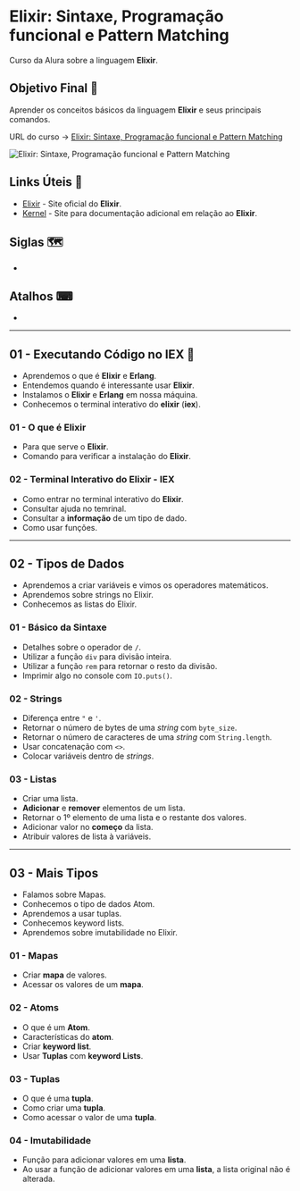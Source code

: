 # Elixir: Sintaxe, Programação funcional e Pattern Matching

Curso da Alura sobre a linguagem **Elixir**.

## Objetivo Final &#x1F3AF;

Aprender os conceitos básicos da linguagem **Elixir** e seus principais comandos.

URL do curso -> [Elixir: Sintaxe, Programação funcional e Pattern Matching](https://cursos.alura.com.br/course/elixir-sintaxe-programacao-funcional-pattern-matching)

![Elixir: Sintaxe, Programação funcional e Pattern Matching](https://www.alura.com.br/assets/api/share/curso-elixir-sintaxe-programacao-funcional-pattern-matching.png)

## Links Úteis &#x1F517;
* [Elixir](https://elixir-lang.org/) - Site oficial do **Elixir**.
* [Kernel](https://hexdocs.pm/elixir/Kernel.html) - Site para documentação adicional em relação ao **Elixir**.

## Siglas &#x1F5FA;
*

## Atalhos &#x2328;
*

***

## 01 - Executando Código no IEX &#x1F516;
* Aprendemos o que é **Elixir** e **Erlang**.
* Entendemos quando é interessante usar **Elixir**.
* Instalamos o **Elixir** e **Erlang** em nossa máquina.
* Conhecemos o terminal interativo do **elixir** (**iex**).

### 01 - O que é Elixir
* Para que serve o **Elixir**.
* Comando para verificar a instalação do **Elixir**.

### 02 - Terminal Interativo do Elixir - IEX
* Como entrar no terminal interativo do **Elixir**.
* Consultar ajuda no temrinal.
* Consultar a **informação** de um tipo de dado.
* Como usar funções.

***

## 02 - Tipos de Dados
* Aprendemos a criar variáveis e vimos os operadores matemáticos.
* Aprendemos sobre strings no Elixir.
* Conhecemos as listas do Elixir.

### 01 - Básico da Sintaxe
* Detalhes sobre o operador de `/`.
* Utilizar a função `div` para divisão inteira.
* Utilizar a função `rem` para retornar o resto da divisão.
* Imprimir algo no console com `IO.puts()`.

### 02 - Strings
* Diferença entre `"` e `'`.
* Retornar o número de bytes de uma *string* com `byte_size`.
* Retornar o número de caracteres de uma *string* com `String.length`.
* Usar concatenação com `<>`.
* Colocar variáveis dentro de *strings*.

### 03 - Listas
* Criar uma lista.
* **Adicionar** e **remover** elementos de um lista.
* Retornar o 1º elemento de uma lista e o restante dos valores.
* Adicionar valor no **começo** da lista.
* Atribuir valores de lista à variáveis.

***

## 03 - Mais Tipos
* Falamos sobre Mapas.
* Conhecemos o tipo de dados Atom.
* Aprendemos a usar tuplas.
* Conhecemos keyword lists.
* Aprendemos sobre imutabilidade no Elixir.

### 01 - Mapas
* Criar **mapa** de valores.
* Acessar os valores de um **mapa**.

### 02 - Atoms
* O que é um **Atom**.
* Características do **atom**.
* Criar **keyword list**.
* Usar **Tuplas** com **keyword Lists**.

### 03 - Tuplas
* O que é uma **tupla**.
* Como criar uma **tupla**.
* Como acessar o valor de uma **tupla**.

### 04 - Imutabilidade
* Função para adicionar valores em uma **lista**.
* Ao usar a função de adicionar valores em uma **lista**, a lista original não é alterada.